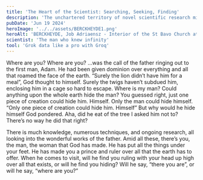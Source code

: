 ```yaml
---
title: 'The Heart of the Scientist: Searching, Seeking, Finding'
description: 'The unchartered territory of novel scientific research might just be the tool that draws the scientist closer to true religion.'
pubDate: 'Jun 19 2024'
heroImage: '../../assets/BERCKHEYDE1.png'
heroAlt: 'BERCKHEYDE, Job Adriaensz - Interior of the St Bavo Church at Haarlem'
scientist: 'The man who knew infinity'
tool: 'Grok data like a pro with Groq'
---
```



Where are you? Where are you?
…was the call of the father ringing out to the first man, Adam. He had been given dominion over everything and all that roamed the face of the earth. “Surely the lion didn’t have him for a meal”, God thought to himself. Surely the twigs haven’t subdued him, enclosing him in a cage so hard to escape. Where is my man?
Could anything upon the whole earth hide the man?
You guessed right, just one piece of creation could hide him. Himself. Only the man could hide himself.
“Only one piece of creation could hide him. Himself”
But why would he hide himself God pondered. Aha, did he eat of the tree I asked him not to? There’s no way he did that right?

There is much knowledge, numerous techniques, and ongoing research, all looking into the wonderful works of the father. Amid all these, there’s you, the man, the woman that God has made. He has put all the things under your feet. He has made you a prince and ruler over all that the earth has to offer. When he comes to visit, will he find you ruling with your head up high over all that exists, or will he find you hiding? Will he say, “there you are”, or will he say, “where are you?”